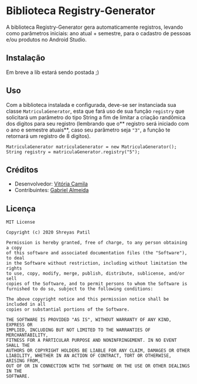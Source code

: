 # Biblioteca Registry-Generator

A biblioteca Registry-Generator gera automaticamente registros, levando como parâmetros iniciais: ano atual + semestre, para o cadastro de pessoas e/ou produtos no Android Studio.

## Instalação

Em breve a lib estará sendo postada ;)

## Uso

Com a biblioteca instalada e configurada, deve-se ser instanciada sua classe ```MatriculaGenerator```, esta que fará uso de sua função ```registry``` que solicitará um parâmetro do tipo String a fim de limitar a criação randômica dos digitos para seu registro (lembrando que o** registro será iniciado com o ano e semestre atuais**, caso seu parâmetro seja ```"3"```, a função te retornará um registro de 8 digitos).
```
MatriculaGenerator matriculaGenerator = new MatriculaGenerator(); 
String registry = matriculaGenerator.registry("5");
```

## Créditos
- Desenvolvedor: [Vitória Camila](https://github.com/itsvickie "Vitória Camila")
- Contribuintes: [Gabriel Almeida](https://github.com/Sprained "Gabriel Almeida")



## Licença

```
MIT License

Copyright (c) 2020 Shreyas Patil

Permission is hereby granted, free of charge, to any person obtaining a copy
of this software and associated documentation files (the "Software"), to deal
in the Software without restriction, including without limitation the rights
to use, copy, modify, merge, publish, distribute, sublicense, and/or sell
copies of the Software, and to permit persons to whom the Software is
furnished to do so, subject to the following conditions:

The above copyright notice and this permission notice shall be included in all
copies or substantial portions of the Software.

THE SOFTWARE IS PROVIDED "AS IS", WITHOUT WARRANTY OF ANY KIND, EXPRESS OR
IMPLIED, INCLUDING BUT NOT LIMITED TO THE WARRANTIES OF MERCHANTABILITY,
FITNESS FOR A PARTICULAR PURPOSE AND NONINFRINGEMENT. IN NO EVENT SHALL THE
AUTHORS OR COPYRIGHT HOLDERS BE LIABLE FOR ANY CLAIM, DAMAGES OR OTHER
LIABILITY, WHETHER IN AN ACTION OF CONTRACT, TORT OR OTHERWISE, ARISING FROM,
OUT OF OR IN CONNECTION WITH THE SOFTWARE OR THE USE OR OTHER DEALINGS IN THE
SOFTWARE.
```

